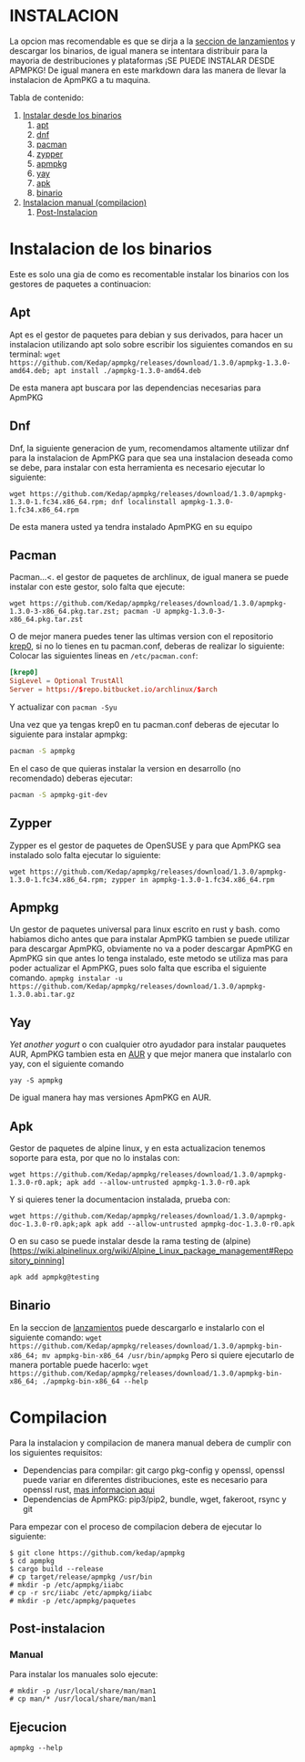 # INSTALACION

La opcion mas recomendable es que se dirja a la [seccion de lanzamientos](https://github.com/Kedap/apmpkg/releases/) y descargar los binarios, de igual manera se intentara distribuir para la mayoria de destribuciones y plataformas ¡SE PUEDE INSTALAR DESDE APMPKG! De igual manera en este markdown dara las manera de llevar la instalacion de ApmPKG a tu maquina.

Tabla de contenido:
1. [Instalar desde los binarios](#instalacion-de-los-binarios)
	1. [apt](#apt)
	2. [dnf](#dnf)
	3. [pacman](#pacman)
	4. [zypper](#zypper)
	5. [apmpkg](#apmpkg)
	6. [yay](#yay)
	7. [apk](#apk)
	8. [binario](#binario)
2. [Instalacion manual (compilacion)](#compilacion)
	1. [Post-Instalacion](#post-instalacion)

# Instalacion de los binarios
Este es solo una gia de como es recomentable instalar los binarios con los gestores de paquetes a continuacion:

## Apt
Apt es el gestor de paquetes para debian y sus derivados, para hacer un instalacion utilizando apt solo sobre escribir los siguientes comandos en su terminal:
`wget https://github.com/Kedap/apmpkg/releases/download/1.3.0/apmpkg-1.3.0-amd64.deb; apt install ./apmpkg-1.3.0-amd64.deb`

De esta manera apt buscara por las dependencias necesarias para ApmPKG

## Dnf
Dnf, la siguiente generacion de yum, recomendamos altamente utilizar dnf para la instalacion de ApmPKG para que sea una instalacion deseada como se debe, para instalar con esta herramienta es necesario ejecutar lo siguiente:

`wget https://github.com/Kedap/apmpkg/releases/download/1.3.0/apmpkg-1.3.0-1.fc34.x86_64.rpm; dnf localinstall apmpkg-1.3.0-1.fc34.x86_64.rpm`

De esta manera usted ya tendra instalado ApmPKG en su equipo

## Pacman
Pacman...<. el gestor de paquetes de archlinux, de igual manera se puede instalar con este gestor, solo falta que ejecute:

`wget https://github.com/Kedap/apmpkg/releases/download/1.3.0/apmpkg-1.3.0-3-x86_64.pkg.tar.zst; pacman -U apmpkg-1.3.0-3-x86_64.pkg.tar.zst`

O de mejor manera puedes tener las ultimas version con el repositorio [krep0](https://krep0.bitbucket.io/archlinux/), si no lo tienes en tu pacman.conf, deberas de realizar lo siguiente:
Colocar las siguientes lineas en `/etc/pacman.conf`:
```toml
[krep0]
SigLevel = Optional TrustAll
Server = https://$repo.bitbucket.io/archlinux/$arch
```
Y actualizar con `pacman -Syu`

Una vez que ya tengas krep0 en tu pacman.conf deberas de ejecutar lo siguiente para instalar apmpkg:

```sh
pacman -S apmpkg
```

En el caso de que quieras instalar la version en desarrollo (no recomendado) deberas ejecutar:
```sh
pacman -S apmpkg-git-dev
```

## Zypper
Zypper es el gestor de paquetes de OpenSUSE y para que ApmPKG sea instalado solo falta ejecutar lo siguiente:

`wget https://github.com/Kedap/apmpkg/releases/download/1.3.0/apmpkg-1.3.0-1.fc34.x86_64.rpm; zypper in apmpkg-1.3.0-1.fc34.x86_64.rpm`

## Apmpkg
Un gestor de paquetes universal para linux escrito en rust y bash. como habiamos dicho antes que para instalar ApmPKG tambien se puede utilizar para descargar ApmPKG, obviamente no va a poder descargar ApmPKG en ApmPKG sin que antes lo tenga instalado, este metodo se utiliza mas para poder actualizar el ApmPKG, pues solo falta que escriba el siguiente comando.
`apmpkg instalar -u https://github.com/Kedap/apmpkg/releases/download/1.3.0/apmpkg-1.3.0.abi.tar.gz`

## Yay
*Yet another yogurt* o con cualquier otro ayudador para instalar pauquetes AUR, ApmPKG tambien esta en [AUR](https://aur.archlinux.org/packages/apmpkg) y que mejor manera que instalarlo con yay, con el siguiente comando

`yay -S apmpkg`

De igual manera hay mas versiones ApmPKG en AUR.

## Apk
Gestor de paquetes de alpine linux, y en esta actualizacion tenemos soporte para esta,
por que no lo instalas con:
```
wget https://github.com/Kedap/apmpkg/releases/download/1.3.0/apmpkg-1.3.0-r0.apk; apk add --allow-untrusted apmpkg-1.3.0-r0.apk
```
Y si quieres tener la documentacion instalada, prueba con:
```
wget https://github.com/Kedap/apmpkg/releases/download/1.3.0/apmpkg-doc-1.3.0-r0.apk;apk apk add --allow-untrusted apmpkg-doc-1.3.0-r0.apk
```
O en su caso se puede instalar desde la rama testing de (alpine)[https://wiki.alpinelinux.org/wiki/Alpine_Linux_package_management#Repository_pinning]

```sh
apk add apmpkg@testing
```

## Binario
En la seccion de [lanzamientos](https://github.com/Kedap/apmpkg/releases/) puede descargarlo e instalarlo con el siguiente comando:
`wget https://github.com/Kedap/apmpkg/releases/download/1.3.0/apmpkg-bin-x86_64; mv apmpkg-bin-x86_64 /usr/bin/apmpkg`
Pero si quiere ejecutarlo de manera portable puede hacerlo:
`wget https://github.com/Kedap/apmpkg/releases/download/1.3.0/apmpkg-bin-x86_64; ./apmpkg-bin-x86_64 --help`


# Compilacion

Para la instalacion y compilacion de manera manual debera de cumplir con los siguientes requisitos:

- Dependencias para compilar: git cargo pkg-config y openssl, openssl puede variar en diferentes distribuciones, este es necesario para openssl rust, [mas informacion aqui](https://docs.rs/openssl/0.10.33/openssl/index.html#automatic)
- Dependencias de ApmPKG: pip3/pip2, bundle, wget, fakeroot, rsync y git

Para empezar con el proceso de compilacion debera de ejecutar lo siguiente:

```
$ git clone https://github.com/kedap/apmpkg
$ cd apmpkg
$ cargo build --release
# cp target/release/apmpkg /usr/bin
# mkdir -p /etc/apmpkg/iiabc
# cp -r src/iiabc /etc/apmpkg/iiabc
# mkdir -p /etc/apmpkg/paquetes
```
## Post-instalacion
### Manual
Para instalar los manuales solo ejecute:
```
# mkdir -p /usr/local/share/man/man1
# cp man/* /usr/local/share/man/man1
```
## Ejecucion
`apmpkg --help`

